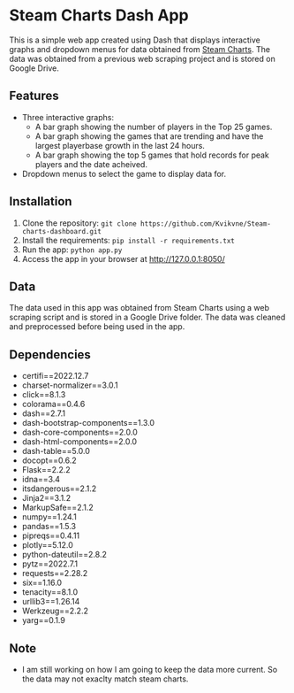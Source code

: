 # Steam Charts Dash App

This is a simple web app created using Dash that displays interactive graphs and dropdown menus for data obtained from [Steam Charts](https://steamcharts.com/). The data was obtained from a previous web scraping project and is stored on Google Drive.

## Features

- Three interactive graphs: 
  - A bar graph showing the number of players in the Top 25 games.
  - A bar graph showing the games that are trending and have the largest playerbase growth in the last 24 hours.
  - A bar graph showing the top 5 games that hold records for peak players and the date acheived.
- Dropdown menus to select the game to display data for.

## Installation

1. Clone the repository: `git clone https://github.com/Kvikvne/Steam-charts-dashboard.git`
2. Install the requirements: `pip install -r requirements.txt`
3. Run the app: `python app.py`
4. Access the app in your browser at http://127.0.0.1:8050/

## Data

The data used in this app was obtained from Steam Charts using a web scraping script and is stored in a Google Drive folder. The data was cleaned and preprocessed before being used in the app. 

## Dependencies

- certifi==2022.12.7
- charset-normalizer==3.0.1
- click==8.1.3
- colorama==0.4.6
- dash==2.7.1
- dash-bootstrap-components==1.3.0
- dash-core-components==2.0.0
- dash-html-components==2.0.0
- dash-table==5.0.0
- docopt==0.6.2
- Flask==2.2.2
- idna==3.4
- itsdangerous==2.1.2
- Jinja2==3.1.2
- MarkupSafe==2.1.2
- numpy==1.24.1
- pandas==1.5.3
- pipreqs==0.4.11
- plotly==5.12.0
- python-dateutil==2.8.2
- pytz==2022.7.1
- requests==2.28.2
- six==1.16.0
- tenacity==8.1.0
- urllib3==1.26.14
- Werkzeug==2.2.2
- yarg==0.1.9

## Note

- I am still working on how I am going to keep the data more current. So the data may not exaclty match steam charts.
